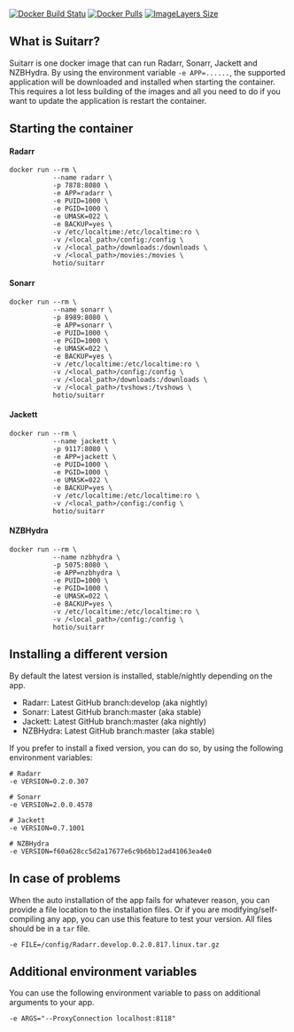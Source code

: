 [![Docker Build Statu](https://img.shields.io/docker/build/hotio/suitarr.svg?style=flat-square)](https://hub.docker.com/r/hotio/suitarr)
[![Docker Pulls](https://img.shields.io/docker/pulls/hotio/suitarr.svg?style=flat-square)](https://hub.docker.com/r/hotio/suitarr)
[![ImageLayers Size](https://img.shields.io/imagelayers/image-size/hotio/suitarr/latest.svg?style=flat-square)](https://hub.docker.com/r/hotio/suitarr)

## What is Suitarr?

Suitarr is one docker image that can run Radarr, Sonarr, Jackett and NZBHydra. By using the environment variable `-e APP=......`, the supported application will be downloaded and installed when starting the container.
This requires a lot less building of the images and all you need to do if you want to update the application is restart the container.

## Starting the container

#### Radarr

```
docker run --rm \
           --name radarr \
           -p 7878:8080 \
           -e APP=radarr \
           -e PUID=1000 \
           -e PGID=1000 \
           -e UMASK=022 \
           -e BACKUP=yes \
           -v /etc/localtime:/etc/localtime:ro \
           -v /<local_path>/config:/config \
           -v /<local_path>/downloads:/downloads \
           -v /<local_path>/movies:/movies \
           hotio/suitarr
```

#### Sonarr

```
docker run --rm \
           --name sonarr \
           -p 8989:8080 \
           -e APP=sonarr \
           -e PUID=1000 \
           -e PGID=1000 \
           -e UMASK=022 \
           -e BACKUP=yes \
           -v /etc/localtime:/etc/localtime:ro \
           -v /<local_path>/config:/config \
           -v /<local_path>/downloads:/downloads \
           -v /<local_path>/tvshows:/tvshows \
           hotio/suitarr
```

#### Jackett

```
docker run --rm \
           --name jackett \
           -p 9117:8080 \
           -e APP=jackett \
           -e PUID=1000 \
           -e PGID=1000 \
           -e UMASK=022 \
           -e BACKUP=yes \
           -v /etc/localtime:/etc/localtime:ro \
           -v /<local_path>/config:/config \
           hotio/suitarr
```

#### NZBHydra

```
docker run --rm \
           --name nzbhydra \
           -p 5075:8080 \
           -e APP=nzbhydra \
           -e PUID=1000 \
           -e PGID=1000 \
           -e UMASK=022 \
           -e BACKUP=yes \
           -v /etc/localtime:/etc/localtime:ro \
           -v /<local_path>/config:/config \
           hotio/suitarr
```

## Installing a different version

By default the latest version is installed, stable/nightly depending on the app.

- Radarr: Latest GitHub branch:develop (aka nightly)
- Sonarr: Latest GitHub branch:master (aka stable)
- Jackett: Latest GitHub branch:master (aka nightly)
- NZBHydra: Latest GitHub branch:master (aka stable)

If you prefer to install a fixed version, you can do so, by using the following environment variables:

```
# Radarr
-e VERSION=0.2.0.307

# Sonarr
-e VERSION=2.0.0.4578

# Jackett
-e VERSION=0.7.1001

# NZBHydra
-e VERSION=f60a628cc5d2a17677e6c9b6bb12ad41063ea4e0
```

## In case of problems

When the auto installation of the app fails for whatever reason, you can provide a file location to the installation files.
Or if you are modifying/self-compiling any app, you can use this feature to test your version. All files should be in a `tar` file.

```
-e FILE=/config/Radarr.develop.0.2.0.817.linux.tar.gz
```

## Additional environment variables

You can use the following environment variable to pass on additional arguments to your app.

```
-e ARGS="--ProxyConnection localhost:8118"
```
